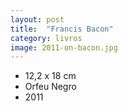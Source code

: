 ```yaml
---
layout: post
title:  "Francis Bacon"
category: livros
image: 2011-on-bacon.jpg
---
```


- 12,2 x 18 cm
- Orfeu Negro
- 2011


